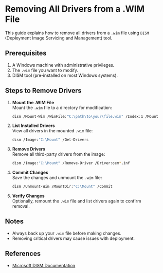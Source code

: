 # Removing All Drivers from a .WIM File

This guide explains how to remove all drivers from a `.wim` file using `DISM` (Deployment Image Servicing and Management) tool.

## Prerequisites

1. A Windows machine with administrative privileges.
2. The `.wim` file you want to modify.
3. DISM tool (pre-installed on most Windows systems).

## Steps to Remove Drivers

1. **Mount the .WIM File**  
    Mount the `.wim` file to a directory for modification:
    ```bash
    dism /Mount-Wim /WimFile:"C:\path\to\your\file.wim" /Index:1 /MountDir:"C:\Mount"
    ```

2. **List Installed Drivers**  
    View all drivers in the mounted `.wim` file:
    ```bash
    dism /Image:"C:\Mount" /Get-Drivers
    ```

3. **Remove Drivers**  
    Remove all third-party drivers from the image:
    ```bash
    dism /Image:"C:\Mount" /Remove-Driver /Driver:oem*.inf
    ```

4. **Commit Changes**  
    Save the changes and unmount the `.wim` file:
    ```bash
    dism /Unmount-Wim /MountDir:"C:\Mount" /Commit
    ```

5. **Verify Changes**  
    Optionally, remount the `.wim` file and list drivers again to confirm removal.

## Notes

- Always back up your `.wim` file before making changes.
- Removing critical drivers may cause issues with deployment.

## References

- [Microsoft DISM Documentation](https://learn.microsoft.com/en-us/windows-hardware/manufacture/desktop/dism-overview)
